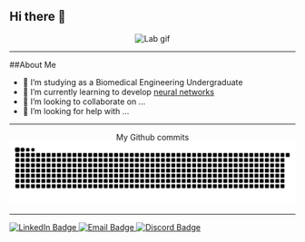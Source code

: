 ## Hi there 👋

<div align ="center">
  <img src="https://tenor.com/view/experiment-lab-chemistry-chemical-gif-17735658.gif" alt="Lab gif"/>
</div>

---
##About Me
- 🔭 I’m studying as a Biomedical Engineering Undergraduate
- 🌱 I’m currently learning to develop [neural networks](https://www.google.com)
- 👯 I’m looking to collaborate on ...
- 🤔 I’m looking for help with ...

---
<div align="center">
  My Github commits
<picture>
  <source media="(prefers-color-scheme: dark)" srcset="https://raw.githubusercontent.com/cdethant/cdethant/output/github-contribution-grid-snake-dark.svg">
  <source media="(prefers-color-scheme: light)" srcset="https://raw.githubusercontent.com/cdethant/cdethant/output/github-contribution-grid-snake.svg">
  <img alt="github contribution grid snake animation" src="https://raw.githubusercontent.com/cdethant/cdethant/output/github-contribution-grid-snake.svg">
</picture>
</div>

---

<a href="">
  <img src="https://img.shields.io/badge/LinkedIn-blue?style=for-the-badge&logo=linkedin&logoColor=white" alt="LinkedIn Badge"/>
</a>
<a href ="mailto:u1440721@umail.utah.edu">
  <img src="https://img.shields.io/badge/Email-red?style=for-the-badge&logo=Gmail&logoColor=white" alt="Email Badge"/>
</a>
<a href ="">
  <img src="https://img.shields.io/badge/Discord-gray?style=for-the-badge&logo=discord&logoColor=white" alt="Discord Badge"/>
</a>
<br>
<img src="https://komarev.com/ghpvc/?username=cdethant&style=flat-square&color=blue" alt=""/>
  
<!--
**cdethant/cdethant** is a ✨ _special_ ✨ repository because its `README.md` (this file) appears on your GitHub profile.

Here are some ideas to get you started:

- 🔭 I’m currently working on ...
- 🌱 I’m currently learning ...
- 👯 I’m looking to collaborate on ...
- 🤔 I’m looking for help with ...
- 💬 Ask me about ...
- 📫 How to reach me: ...
- 😄 Pronouns: ...
- ⚡ Fun fact: ...
-->
